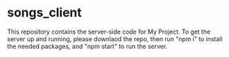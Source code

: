 # songs_client

This repository contains the server-side code for My Project. To get the server up and running, please downlaod the repo, then run "npm i" to install the needed packages, and "npm start" to run the server.
